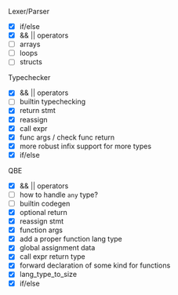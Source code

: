 Lexer/Parser
- [X] if/else
- [X] && || operators
- [ ] arrays
- [ ] loops
- [ ] structs

Typechecker
- [X] && || operators
- [ ] builtin typechecking
- [X] return stmt
- [X] reassign
- [X] call expr
- [X] func args / check func return
- [X] more robust infix support for more types
- [X] if/else

QBE
- [X] && || operators
- [ ] how to handle `any` type?
- [ ] builtin codegen
- [X] optional return
- [X] reassign stmt
- [X] function args
- [X] add a proper function lang type
- [X] global assignment data
- [X] call expr return type
- [X] forward declaration of some kind for functions
- [X] lang_type_to_size
- [X] if/else

